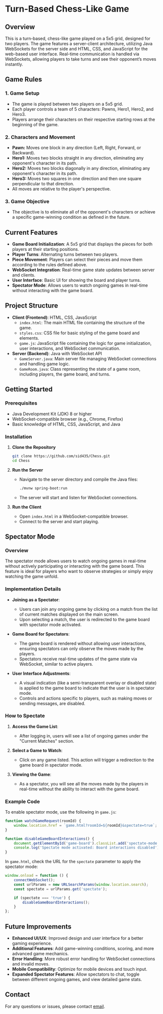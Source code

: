 
# Turn-Based Chess-Like Game

## Overview

This is a turn-based, chess-like game played on a 5x5 grid, designed for two players. The game features a server-client architecture, utilizing Java WebSockets for the server side and HTML, CSS, and JavaScript for the web-based user interface. Real-time communication is handled via WebSockets, allowing players to take turns and see their opponent’s moves instantly.

## Game Rules

### 1. Game Setup
- The game is played between two players on a 5x5 grid.
- Each player controls a team of 5 characters: Pawns, Hero1, Hero2, and Hero3.
- Players arrange their characters on their respective starting rows at the beginning of the game.

### 2. Characters and Movement
- **Pawn:** Moves one block in any direction (Left, Right, Forward, or Backward).
- **Hero1:** Moves two blocks straight in any direction, eliminating any opponent's character in its path.
- **Hero2:** Moves two blocks diagonally in any direction, eliminating any opponent's character in its path.
- **Hero3:** Moves two squares in one direction and then one square perpendicular to that direction.
- All moves are relative to the player's perspective.

### 3. Game Objective
- The objective is to eliminate all of the opponent's characters or achieve a specific game-winning condition as defined in the future.

## Current Features

- **Game Board Initialization**: A 5x5 grid that displays the pieces for both players at their starting positions.
- **Player Turns**: Alternating turns between two players.
- **Piece Movement**: Players can select their pieces and move them according to the rules defined above.
- **WebSocket Integration**: Real-time game state updates between server and clients.
- **User Interface**: Basic UI for showing the board and player turns.
- **Spectator Mode**: Allows users to watch ongoing games in real-time without interacting with the game board.

## Project Structure

- **Client (Frontend)**: HTML, CSS, JavaScript
    - `index.html`: The main HTML file containing the structure of the game.
    - `styles.css`: CSS file for basic styling of the game board and elements.
    - `game.js`: JavaScript file containing the logic for game initialization, user interactions, and WebSocket communication.
- **Server (Backend)**: Java with WebSocket API
    - `GameServer.java`: Main server file managing WebSocket connections and handling game logic.
    - `GameRoom.java`: Class representing the state of a game room, including players, the game board, and turns.

## Getting Started

### Prerequisites

- Java Development Kit (JDK) 8 or higher
- WebSocket-compatible browser (e.g., Chrome, Firefox)
- Basic knowledge of HTML, CSS, JavaScript, and Java

### Installation

1. **Clone the Repository**
   ```bash
   git clone https://github.com/sid435/Chess.git
   cd Chess
   ```

2. **Run the Server**
    - Navigate to the server directory and compile the Java files:
      ```bash
      ./mvnw spring-boot:run
      ```
    - The server will start and listen for WebSocket connections.

3. **Run the Client**
    - Open `index.html` in a WebSocket-compatible browser.
    - Connect to the server and start playing.

## Spectator Mode

### Overview

The spectator mode allows users to watch ongoing games in real-time without actively participating or interacting with the game board. This feature is ideal for players who want to observe strategies or simply enjoy watching the game unfold.

### Implementation Details

- **Joining as a Spectator**:
    - Users can join any ongoing game by clicking on a match from the list of current matches displayed on the main screen.
    - Upon selecting a match, the user is redirected to the game board with spectator mode activated.

- **Game Board for Spectators**:
    - The game board is rendered without allowing user interactions, ensuring spectators can only observe the moves made by the players.
    - Spectators receive real-time updates of the game state via WebSocket, similar to active players.

- **User Interface Adjustments**:
    - A visual indication (like a semi-transparent overlay or disabled state) is applied to the game board to indicate that the user is in spectator mode.
    - Controls and actions specific to players, such as making moves or sending messages, are disabled.

### How to Spectate

1. **Access the Game List**:
    - After logging in, users will see a list of ongoing games under the "Current Matches" section.

2. **Select a Game to Watch**:
    - Click on any game listed. This action will trigger a redirection to the game board in spectator mode.

3. **Viewing the Game**:
    - As a spectator, you will see all the moves made by the players in real-time without the ability to interact with the game board.

### Example Code

To enable spectator mode, use the following in `game.js`:

```javascript
function watchGameRequest(roomId) {
    window.location.href = `game.html?roomId=${roomId}&spectate=true`;
}

function disableGameBoardInteractions() {
    document.getElementById('game-board').classList.add('spectate-mode');
    console.log('Spectate mode activated: Board interactions disabled');
}
```

In `game.html`, check the URL for the `spectate` parameter to apply the spectator mode:

```javascript
window.onload = function () {
    connectWebSocket();
    const urlParams = new URLSearchParams(window.location.search);
    const spectate = urlParams.get('spectate');

    if (spectate === 'true') {
        disableGameBoardInteractions();
    }
};
```

## Future Improvements

- **Enhanced UI/UX**: Improved design and user interface for a better gaming experience.
- **Additional Features**: Add game-winning conditions, scoring, and more advanced game mechanics.
- **Error Handling**: More robust error handling for WebSocket connections and invalid moves.
- **Mobile Compatibility**: Optimize for mobile devices and touch input.
- **Expanded Spectator Features**: Allow spectators to chat, toggle between different ongoing games, and view detailed game stats.

## Contact

For any questions or issues, please contact [email](mailto:siddharthkumar435@gmail.com).
